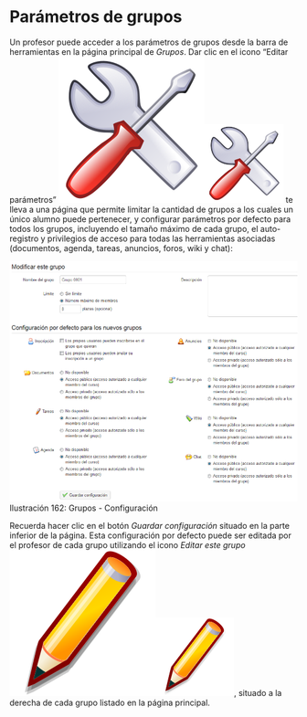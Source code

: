 # Parámetros de grupos

Un profesor puede acceder a los parámetros de grupos desde la barra de herramientas en la página principal de _Grupos_. Dar clic en el icono “Editar parámetros” ![](../../.gitbook/assets/graphics279%20%282%29.svg)![](../../.gitbook/assets/graphics279%20%284%29.png) te lleva a una página que permite limitar la cantidad de grupos a los cuales un único alumno puede pertenecer, y configurar parámetros por defecto para todos los grupos, incluyendo el tamaño máximo de cada grupo, el auto-registro y privilegios de acceso para todas las herramientas asociadas \(documentos, agenda, tareas, anuncios, foros, wiki y chat\):

![](../../.gitbook/assets/graphics282%20%284%29.png)Ilustración 162: Grupos - Configuración

Recuerda hacer clic en el botón _Guardar configuración_ situado en la parte inferior de la página. Esta configuración por defecto puede ser editada por el profesor de cada grupo utilizando el icono _Editar este grupo_![](../../.gitbook/assets/graphics281%20%282%29.svg)![](../../.gitbook/assets/graphics281%20%284%29.png), situado a la derecha de cada grupo listado en la página principal.


